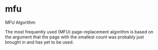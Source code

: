 # mfu
MFU Algorithm

The most frequently used (MFU) page-replacement algorithm is based on the argument that the page with the smallest count was probably just brought in and has yet to be used.
